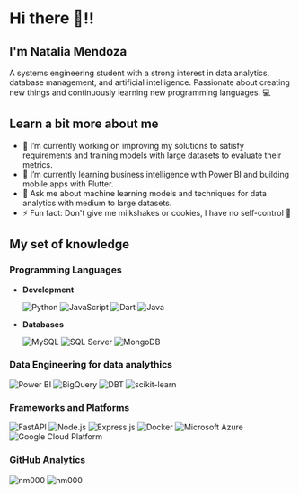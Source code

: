 # Hi there 👋‼

## I'm Natalia Mendoza
A systems engineering student with a strong interest in data analytics, database management, and artificial intelligence. Passionate about creating new things and continuously learning new programming languages. 💻

## Learn a bit more about me

- 🔭 I’m currently working on improving my solutions to satisfy requirements and training models with large datasets to evaluate their metrics.
- 🌱 I’m currently learning business intelligence with Power BI and building mobile apps with Flutter.
- 💬 Ask me about machine learning models and techniques for data analytics with medium to large datasets.
- ⚡ Fun fact: Don't give me milkshakes or cookies, I have no self-control 🙈

## My set of knowledge

### Programming Languages
- **Development**
  
   ![Python](https://img.shields.io/badge/-Python-3776AB?style=flat-square&logo=python&logoColor=white)
   ![JavaScript](https://img.shields.io/badge/-JavaScript-F7DF1E?style=flat-square&logo=javascript&logoColor=black)
   ![Dart](https://img.shields.io/badge/-Dart-0175C2?style=flat-square&logo=dart&logoColor=white)
   ![Java](https://img.shields.io/badge/-Java-007396?style=flat-square&logo=java&logoColor=white)

- **Databases**
  
   ![MySQL](https://img.shields.io/badge/-MySQL-000?&logo=MySQL&logoColor=4479A1)
   ![SQL Server](https://img.shields.io/badge/Microsoft%20SQL%20Server-CC2927?logo=microsoftsqlserver&logoColor=fff&style=flat-square)
   ![MongoDB](https://img.shields.io/badge/-MongoDB-47A248?style=flat-square&logo=mongodb&logoColor=white)

### Data Engineering for data analythics

   ![Power BI](https://img.shields.io/badge/-Power%20BI-F2C811?style=flat-square&logo=power-bi&logoColor=black)
   ![BigQuery](https://img.shields.io/badge/SQL-Google%20BigQuery-4285F4?logo=google%20cloud)
   ![DBT](https://img.shields.io/badge/Data%20Build%20Tool%20-%20Red?style=flat&logo=dbt&color=blue)
   ![scikit-learn](https://img.shields.io/badge/-scikit--learn-F7931E?style=flat-square&logo=scikit-learn&logoColor=white)

### Frameworks and Platforms

   ![FastAPI](https://img.shields.io/badge/-FastAPI-009688?style=flat-square&logo=fastapi&logoColor=white)
   ![Node.js](https://img.shields.io/badge/-Node.js-339933?style=flat-square&logo=node.js&logoColor=white)
   ![Express.js](https://img.shields.io/badge/-Express.js-000000?style=flat-square&logo=express&logoColor=white)
   ![Docker](https://img.shields.io/badge/-Docker-2496ED?style=flat-square&logo=docker&logoColor=white)
   ![Microsoft Azure](https://img.shields.io/badge/-Microsoft%20Azure-0089D6?style=flat-square&logo=microsoft-azure&logoColor=white)
   ![Google Cloud Platform](https://img.shields.io/badge/-Google%20Cloud-4285F4?style=flat-square&logo=google-cloud&logoColor=white)

### GitHub Analytics

<p>
  <img align="center" src="https://github-readme-streak-stats.vercel.app/?user=nm000&theme=transparent&card_width=95&hide_border=true" alt="nm000" />
  <img align="center" src="https://github-readme-stats.vercel.app/api/top-langs?username=nm000&show_icons=true&locale=en&layout=compact&theme=transparent&&hide_progress=true&langs_count=10&hide_border=true" alt="nm000" />
</p>

  

<!--
**nm000/nm000** is a ✨ _special_ ✨ repository because its `README.md` (this file) appears on your GitHub profile.

Here are some ideas to get you started:

- 🔭 I’m currently working on ...
- 🌱 I’m currently learning ...
- 👯 I’m looking to collaborate on ...
- 🤔 I’m looking for help with ...
- 💬 Ask me about ...
- 📫 How to reach me: ...
- 😄 Pronouns: ...
- ⚡ Fun fact: ...
-->
